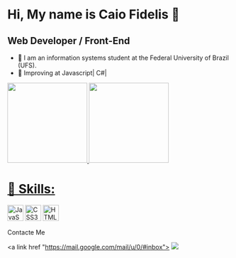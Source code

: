 

Hi, My name is Caio Fidelis 🎃
=============================

Web Developer / Front-End
-------------------------
<ul>
  <li> 🎃 I am an information systems student at the Federal University of Brazil (UFS). </li>
  <li> 🎃 Improving at Javascript| C#| </li>
  </ul
<br>

                    
<div> 
  <a href= "https://www.linkedin.com/in/caio-fidelis-224286264/">
    <img height= "180em" src= "https://github-readme-stats.vercel.app/api?username=cfidelixs&show_icons=true&theme=vision-friendly-dark&include_all_commits=true&count_private=true"/>
    <img height= "180em" src= "https://github-readme-stats.vercel.app/api/top-langs/?username=caiofidelis&layout=compact&langs_count=16&theme=vision-friendly-dark"/>
    </div>
    <h1> 🎃 Skills: </h1>
<a href="https://developer.mozilla.org/en-US/docs/Web/JavaScript" target="_blank" rel="noreferrer"><img src="https://raw.githubusercontent.com/danielcranney/readme-generator/main/public/icons/skills/javascript-colored.svg" width="36" height="36" alt="JavaScript" /></a>
<a href="https://www.w3.org/TR/CSS/#css" target="_blank" rel="noreferrer"><img src="https://raw.githubusercontent.com/danielcranney/readme-generator/main/public/icons/skills/css3-colored.svg" width="36" height="36" alt="CSS3" /></a>
<a href="https://developer.mozilla.org/en-US/docs/Glossary/HTML5" target="_blank" rel="noreferrer"><img src="https://raw.githubusercontent.com/danielcranney/readme-generator/main/public/icons/skills/html5-colored.svg" width="36" height="36" alt="HTML5" /></a>
</p>
  
<p>
  Contacte Me
  </p>
  
  <a link href "https://mail.google.com/mail/u/0/#inbox"> <img src= "https://img.shields.io/badge/Gmail-D14836?style=for-the-badge&logo=gmail&logoColor=white">


